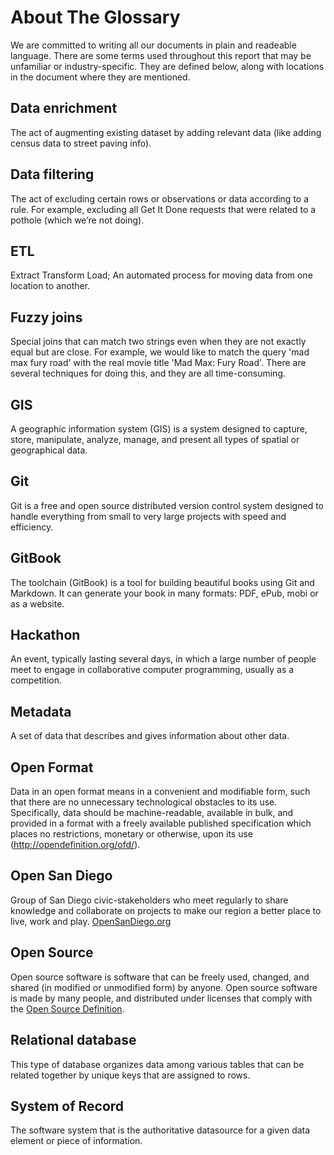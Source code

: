 # About The Glossary

We are committed to writing all our documents in plain and readeable language.  There are some terms used throughout this report that may be unfamiliar or industry-specific.  They are defined below, along with locations in the document where they are mentioned.

## Data enrichment

The act of augmenting existing dataset by adding relevant data \(like adding census data to street paving info\).

## Data filtering

The act of excluding certain rows or observations or data according to a rule.  For example, excluding all Get It Done requests that were related to a pothole \(which we’re not doing\).

## ETL

Extract Transform Load;  An automated process for moving data from one location to another.

## Fuzzy joins

Special joins that can match two strings even when they are not exactly equal but are close. For example, we would like to match the query 'mad max fury road' with the real movie title 'Mad Max: Fury Road'.  There are several techniques for doing this, and they are all time-consuming.

## GIS

A geographic information system \(GIS\) is a system designed to capture, store, manipulate, analyze, manage, and present all types of spatial or geographical data.

## Git

Git is a free and open source distributed version control system designed to handle everything from small to very large projects with speed and efficiency.

## GitBook

The toolchain \(GitBook\) is a tool for building beautiful books using Git and Markdown. It can generate your book in many formats: PDF, ePub, mobi or as a website.

## Hackathon

An event, typically lasting several days, in which a large number of people meet to engage in collaborative computer programming, usually as a competition.

## Metadata

A set of data that describes and gives information about other data.

## Open Format

Data in an open format means in a convenient and modifiable form, such that there are no unnecessary technological obstacles to its use.  Specifically, data should be machine-readable, available in bulk, and provided in a format with a freely available published specification which places no restrictions, monetary or otherwise, upon its use \([http:\/\/opendefinition.org\/ofd\/](http://opendefinition.org/ofd/)\).

## Open San Diego

Group of San Diego civic-stakeholders who meet regularly to share knowledge and collaborate on projects to make our region a better place to live, work and play. [OpenSanDiego.org](http://opensandiego.org/)

## Open Source

Open source software is software that can be freely used, changed, and shared \(in modified or unmodified form\) by anyone. Open source software is made by many people, and distributed under licenses that comply with the [Open Source Definition](http://opensource.org/definition).

## Relational database

This type of database organizes data among various tables that can be related together by unique keys that are assigned to rows.

## System of Record

The software system that is the authoritative datasource for a given data element or piece of information.

